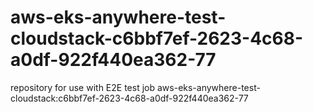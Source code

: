 # aws-eks-anywhere-test-cloudstack-c6bbf7ef-2623-4c68-a0df-922f440ea362-77
repository for use with E2E test job aws-eks-anywhere-test-cloudstack:c6bbf7ef-2623-4c68-a0df-922f440ea362-77
